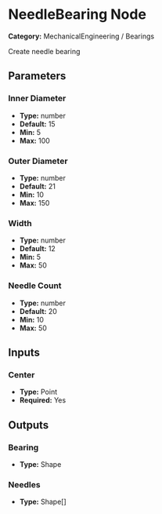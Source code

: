 
# NeedleBearing Node

**Category:** MechanicalEngineering / Bearings

Create needle bearing

## Parameters


### Inner Diameter
- **Type:** number
- **Default:** 15
- **Min:** 5
- **Max:** 100



### Outer Diameter
- **Type:** number
- **Default:** 21
- **Min:** 10
- **Max:** 150



### Width
- **Type:** number
- **Default:** 12
- **Min:** 5
- **Max:** 50



### Needle Count
- **Type:** number
- **Default:** 20
- **Min:** 10
- **Max:** 50



## Inputs


### Center
- **Type:** Point
- **Required:** Yes



## Outputs


### Bearing
- **Type:** Shape



### Needles
- **Type:** Shape[]




